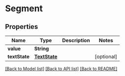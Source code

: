 
# Segment


## Properties
Name | Type | Description | Notes
------------ | ------------- | ------------- | -------------
**value** | **String** |  | 
**textState** | [**TextState**](TextState.md) |  | [optional]


[[Back to Model list]](../README.md#documentation-for-models) [[Back to API list]](../README.md#documentation-for-api-endpoints) [[Back to README]](../README.md)


